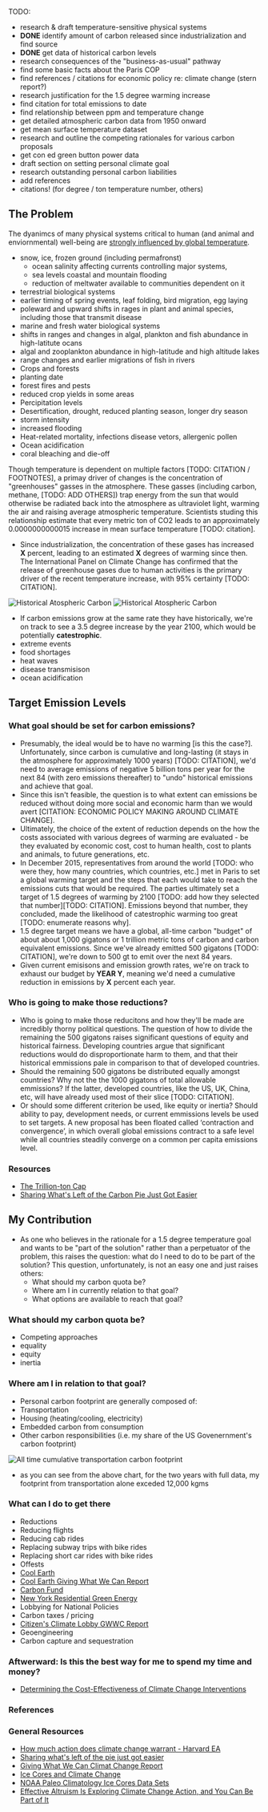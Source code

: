 TODO:

 - research & draft temperature-sensitive physical systems
 - **DONE** identify amount of carbon released since industrialization and find source
 - **DONE** get data of historical carbon levels
 - research consequences of the "business-as-usual" pathway
 - find some basic facts about the Paris COP
 - find references / citations for economic policy re: climate change (stern report?)
 - research justification for the 1.5 degree warming increase
 - find citation for total emissions to date
 - find relationship between ppm and temperature change
 - get detailed atmospheric carbon data from 1950 onward
 - get mean surface temperature dataset
 - research and outline the competing rationales for various carbon proposals
 - get con ed green button power data
 - draft section on setting personal climate goal
 - research outstanding personal carbon liabilities
 - add references
 - citations! (for degree / ton temperature number, others)


## The Problem
The dyanimcs of many physical systems critical to human (and animal and enviornmental) well-being are [strongly influenced by global temperature](https://www.ipcc.ch/pdf/assessment-report/ar4/wg2/ar4_wg2_full_report.pdf).
 
 - snow, ice, frozen ground (including permafronst)
    - ocean salinity affecting currents controlling major systems, 
    - sea levels coastal and mountain flooding
    - reduction of meltwater available to communities dependent on it
 - terrestrial biological systems
  - earlier timing of spring events, leaf folding, bird migration, egg laying
  - poleward and upward shifts in rages in plant and animal species, including those that transmit disease 
 - marine and fresh water biological systems
  - shifts in ranges and changes in algal, plankton and fish abundance in high-latitute ocans
  - algal and zooplankton abundance in high-latitude and high altitude lakes
  - range changes and earlier migrations of fish in rivers
 - Crops and forests
  - planting date
  - forest fires and pests
  - reduced crop yields in some areas
 - Percipitation levels
  - Desertification, drought, reduced planting season, longer dry season
  - storm intensity
  - increased flooding
 - Heat-related mortality, infections disease vetors, allergenic pollen 
 - Ocean acidification
  - coral bleaching and die-off

Though temperature is dependent on multiple factors [TODO: CITATION / FOOTNOTES], a primay driver of changes is the concentration of "greenhouses" gasses in the atmosphere.  These gasses (including carbon, methane, [TODO: ADD OTHERS]) trap energy from the sun that would otherwise be radiated back into the atmosphere as ultraviolet light, warming the air and raising average atmospheric temperature.  Scientists studing this relationship estimate that every metric ton of CO2 leads to an approximately 0.0000000000015 increase in mean surface temperature [TODO: citation].
 - Since industrialization, the concentration of these gases has increased __X__ percent, leading to an estimated __X__ degrees of warming since then.  The International Panel on Climate Change has confirmed that the release of greenhouse gases due to human activities is the primary driver of the recent temperature increase, with 95% certainty [TODO: CITATION].

![Historical Atospheric Carbon](../images/historical_carbon_800k.png)
![Historical Atospheric Carbon](../images/historical_carbon_1k.png)
 
 - If carbon emissions grow at the same rate they have historically, we're on track to see a 3.5 degree increase by the year 2100, which would be potentially __catestrophic__.
  - extreme events
  - food shortages
  - heat waves
  - disease transmisison
  - ocean acidification

## Target Emission Levels
### What goal should be set for carbon emissions?
 - Presumably, the ideal would be to have no warming [is this the case?].  Unfortunately, since carbon is cumulative and long-lasting (it stays in the atmosphere for approximately 1000 years) [TODO: CITATION], we'd need to average emissions of negative 5 billion tons per year for the next 84 (with zero emissions thereafter) to "undo" historical emissions and achieve that goal.
 - Since this isn't feasible, the question is to what extent can emissions be reduced without doing more social and economic harm than we would avert [CITATION: ECONOMIC POLICY MAKING AROUND CLIMATE CHANGE].
 - Ultimately, the choice of the extent of reduction depends on the how the costs associated with various degrees of warming are evaluated - be they evaluated by economic cost, cost to human health, cost to plants and animals, to future generations, etc.
 - In December 2015, representatives from around the world [TODO: who were they, how many countries, which countries, etc.] met in Paris to set a global warming target and the steps that each would take to reach the emissions cuts that would be required.  The parties ultimately set a target of 1.5 degrees of warming by 2100 [TODO: add how they selected that number][TODO: CITATION].  Emissions beyond that number, they concluded, made the likelihood of catestrophic warming too great [TODO: enumerate reasons why].
- 1.5 degree target means we have a global, all-time carbon "budget" of about about 1,000 gigatons or 1 trillion metric tons of carbon and carbon equivalent emissions.  Since we've already emitted 500 gigatons [TODO: CITATION], we're down to 500 gt to emit over the next 84 years.
- Given current emisisons and emission growth rates, we're on track to exhaust our budget by __YEAR Y__, meaning we'd need a cumulative reduction in emissions by __X__ percent each year.

### Who is going to make those reductions?
- Who is going to make those reducitons and how they'll be made are incredibly thorny political questions.  The question of how to divide the remaining the 500 gigatons raises significant questions of equity and historical fairness.  Developing countries argue that significant reductions would do disproportionate harm to them, and that their historical emmissions pale in comparison to that of developed countries.
- Should the remaining 500 gigatons be distributed equally amongst countries?  Why not the the 1000 gigatons of total allowable emmissions?  If the latter, developed countries, like the US, UK, China, etc, will have already used most of their slice [TODO: CITATION].
- Or should some different criterion be used, like equity or inertia?  Should ability to pay, development needs, or current emmissions levels be used to set targets.  A new proposal has been floated called ‘contraction and convergence’, in which overall global emissions contract to a safe level while all countries steadily converge on a common per capita emissions level.
 
### Resources
 - [The Trillion-ton Cap](http://e360.yale.edu/feature/the_trillion-ton_cap_allocating_the_worlds_carbon_emissions/2703/)
 - [Sharing What's Left of the Carbon Pie Just Got Easier](http://roadtoparis.info/2014/12/05/sharing-whats-left-carbon-emissions-pie-just-got-little-easier/)

## My Contribution
- As one who believes in the rationale for a 1.5 degree temperature goal and wants to be "part of the solution" rather than a perpetuator of the problem, this raises the question: what do I need to do to be part of the solution?  This question, unfortunately, is not an easy one and just raises others:
  - What should my carbon quota be?
  - Where am I in currently relation to that goal?
  - What options are available to reach that goal?

### What should my carbon quota be?
 - Competing approaches
  - equality
  - equity
  - inertia

### Where am I in relation to that goal?
- Personal carbon footprint are generally composed of:
 - Transportation
 - Housing (heating/cooling, electricity)
 - Embedded carbon from consumption
 - Other carbon responsibilities (i.e. my share of the US Govenernment's carbon footprint)

![All time cumulative transportation carbon footprint](../images/cumulative_footprint_by_year.png)

- as you can see from the above chart, for the two years with full data, my footprint from transportation alone exceded 12,000 kgms


### What can I do to get there
- Reductions
 - Reducing flights
 - Reducing cab rides
 - Replacing subway trips with bike rides
 - Replacing short car rides with bike rides
- Offests
 - [Cool Earth](https://www.coolearth.org/)
 - [Cool Earth Giving What We Can Report](http://preview.givingwhatwecan.org/report/2CFCCfUSi4icqeS6emE046)
 - [Carbon Fund](https://carbonfund.org/)
 - [New York Residential Green Energy](http://www.conedsolutions.com/GoGreen/Residential/NewYork_Green_Residential.aspx)
- Lobbying for National Policies
 - Carbon taxes / pricing
 - [Citizen's Climate Lobby GWWC Report](https://www.givingwhatwecan.org/charity/ccl/)
- Geoengineering
 - Carbon capture and sequestration

### Aftwerward: Is this the best way for me to spend my time and money? 
 - [Determining the Cost-Effectiveness of Climate Change Interventions](https://www.givingwhatwecan.org/report/modelling-climate-change-cost-effectiveness/)


### References


### General Resources
 - [How much action does climate change warrant - Harvard EA](http://www.harvardea.org/blog/2015/9/12/how-much-attention-does-climate-change-warrant)
 - [Sharing what's left of the pie just got easier](http://roadtoparis.info/2014/12/05/sharing-whats-left-carbon-emissions-pie-just-got-little-easier/)
 - [Giving What We Can Climat Change Report](https://www.givingwhatwecan.org/cause/climate-change/)
 - [Ice Cores and Climate Change](https://www.bas.ac.uk/data/our-data/publication/ice-cores-and-climate-change/)
 - [NOAA Paleo Climatology Ice Cores Data Sets](https://www.ncdc.noaa.gov/cdo/f?p=517:1:0:::APP:PROXYDATASETLIST:7)
 - [Effective Altruism Is Exploring Climate Change Action, and You Can Be Part of It](http://effective-altruism.com/ea/wk/effective_altruism_is_exploring_climate_change/)
   









